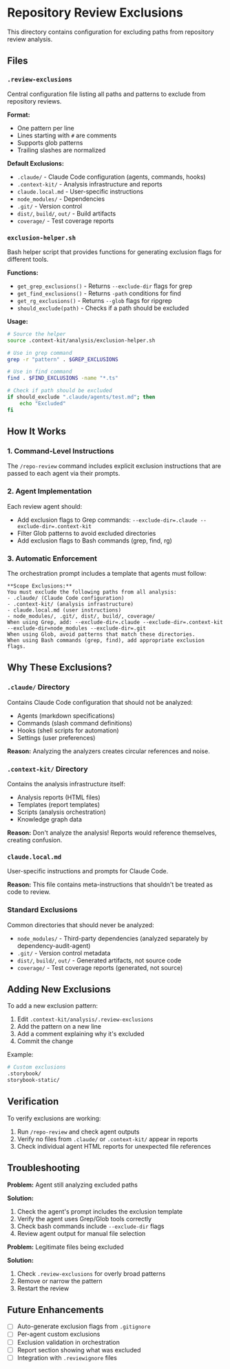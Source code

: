 # Repository Review Exclusions

This directory contains configuration for excluding paths from repository review analysis.

## Files

### `.review-exclusions`
Central configuration file listing all paths and patterns to exclude from repository reviews.

**Format:**
- One pattern per line
- Lines starting with `#` are comments
- Supports glob patterns
- Trailing slashes are normalized

**Default Exclusions:**
- `.claude/` - Claude Code configuration (agents, commands, hooks)
- `.context-kit/` - Analysis infrastructure and reports
- `claude.local.md` - User-specific instructions
- `node_modules/` - Dependencies
- `.git/` - Version control
- `dist/`, `build/`, `out/` - Build artifacts
- `coverage/` - Test coverage reports

### `exclusion-helper.sh`
Bash helper script that provides functions for generating exclusion flags for different tools.

**Functions:**
- `get_grep_exclusions()` - Returns `--exclude-dir` flags for grep
- `get_find_exclusions()` - Returns `-path` conditions for find
- `get_rg_exclusions()` - Returns `--glob` flags for ripgrep
- `should_exclude(path)` - Checks if a path should be excluded

**Usage:**
```bash
# Source the helper
source .context-kit/analysis/exclusion-helper.sh

# Use in grep command
grep -r "pattern" . $GREP_EXCLUSIONS

# Use in find command
find . $FIND_EXCLUSIONS -name "*.ts"

# Check if path should be excluded
if should_exclude ".claude/agents/test.md"; then
    echo "Excluded"
fi
```

## How It Works

### 1. Command-Level Instructions
The `/repo-review` command includes explicit exclusion instructions that are passed to each agent via their prompts.

### 2. Agent Implementation
Each review agent should:
- Add exclusion flags to Grep commands: `--exclude-dir=.claude --exclude-dir=.context-kit`
- Filter Glob patterns to avoid excluded directories
- Add exclusion flags to Bash commands (grep, find, rg)

### 3. Automatic Enforcement
The orchestration prompt includes a template that agents must follow:

```
**Scope Exclusions:**
You must exclude the following paths from all analysis:
- .claude/ (Claude Code configuration)
- .context-kit/ (analysis infrastructure)
- claude.local.md (user instructions)
- node_modules/, .git/, dist/, build/, coverage/
When using Grep, add: --exclude-dir=.claude --exclude-dir=.context-kit --exclude-dir=node_modules --exclude-dir=.git
When using Glob, avoid patterns that match these directories.
When using Bash commands (grep, find), add appropriate exclusion flags.
```

## Why These Exclusions?

### `.claude/` Directory
Contains Claude Code configuration that should not be analyzed:
- Agents (markdown specifications)
- Commands (slash command definitions)
- Hooks (shell scripts for automation)
- Settings (user preferences)

**Reason:** Analyzing the analyzers creates circular references and noise.

### `.context-kit/` Directory
Contains the analysis infrastructure itself:
- Analysis reports (HTML files)
- Templates (report templates)
- Scripts (analysis orchestration)
- Knowledge graph data

**Reason:** Don't analyze the analysis! Reports would reference themselves, creating confusion.

### `claude.local.md`
User-specific instructions and prompts for Claude Code.

**Reason:** This file contains meta-instructions that shouldn't be treated as code to review.

### Standard Exclusions
Common directories that should never be analyzed:
- `node_modules/` - Third-party dependencies (analyzed separately by dependency-audit-agent)
- `.git/` - Version control metadata
- `dist/`, `build/`, `out/` - Generated artifacts, not source code
- `coverage/` - Test coverage reports (generated, not source)

## Adding New Exclusions

To add a new exclusion pattern:

1. Edit `.context-kit/analysis/.review-exclusions`
2. Add the pattern on a new line
3. Add a comment explaining why it's excluded
4. Commit the change

Example:
```bash
# Custom exclusions
.storybook/
storybook-static/
```

## Verification

To verify exclusions are working:

1. Run `/repo-review` and check agent outputs
2. Verify no files from `.claude/` or `.context-kit/` appear in reports
3. Check individual agent HTML reports for unexpected file references

## Troubleshooting

**Problem:** Agent still analyzing excluded paths

**Solution:**
1. Check the agent's prompt includes the exclusion template
2. Verify the agent uses Grep/Glob tools correctly
3. Check bash commands include `--exclude-dir` flags
4. Review agent output for manual file selection

**Problem:** Legitimate files being excluded

**Solution:**
1. Check `.review-exclusions` for overly broad patterns
2. Remove or narrow the pattern
3. Restart the review

## Future Enhancements

- [ ] Auto-generate exclusion flags from `.gitignore`
- [ ] Per-agent custom exclusions
- [ ] Exclusion validation in orchestration
- [ ] Report section showing what was excluded
- [ ] Integration with `.reviewignore` files
